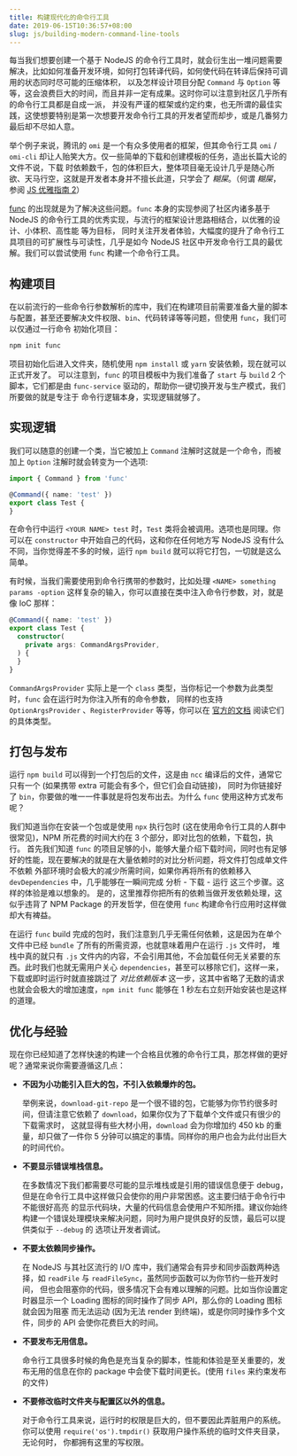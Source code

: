 ```yaml
---
title: 构建现代化的命令行工具
date: 2019-06-15T10:36:57+08:00
slug: js/building-modern-command-line-tools
---
```


每当我们想要创建一个基于 NodeJS 的命令行工具时，就会衍生出一堆问题需要解决，比如如何准备开发环境，如何打包转译代码，如何使代码在转译后保持可调用的状态同时尽可能的压缩体积，
以及怎样设计项目分配 `Command` 与 `Option` 等等，这会浪费巨大的时间，而且并非一定有成果。这时你可以注意到社区几乎所有的命令行工具都是自成一派，
并没有严谨的框架或约定约束，也无所谓的最佳实践，这使想要特别是第一次想要开发命令行工具的开发者望而却步，或是几番努力最后却不尽如人意。

举个例子来说，腾讯的 `omi` 是一个有众多使用者的框架，但其命令行工具 `omi` / `omi-cli` 却让人贻笑大方。仅一些简单的下载和创建模板的任务，造出长篇大论的文件不说，下载
时依赖数千，包的体积巨大，整体项目毫无设计几乎是随心所欲、天马行空，这就是开发者本身并不擅长此道，只学会了 *糊屎*。（何谓 *糊屎*，参阅 [JS 优雅指南 2](https://lambdas.dev/blog/js/elegant-js-2/)）

[func](https://github.com/WittBulter/func) 的出现就是为了解决这些问题。`func` 本身的实现参阅了社区内诸多基于 NodeJS 的命令行工具的优秀实现，与流行的框架设计思路相结合，以优雅的设计、小体积、高性能 等为目标，
同时关注开发者体验，大幅度的提升了命令行工具项目的可扩展性与可读性，几乎是如今 NodeJS 社区中开发命令行工具的最优解。我们可以尝试使用 `func` 构建一个命令行工具。

## 构建项目

在以前流行的一些命令行参数解析的库中，我们在构建项目前需要准备大量的脚本与配置，甚至还要解决文件权限、`bin`、代码转译等等问题，但使用 `func`，我们可以仅通过一行命令
初始化项目：

```bash
npm init func
```

项目初始化后进入文件夹，随机使用 `npm install` 或 `yarn` 安装依赖，现在就可以正式开发了。
可以注意到，`func` 的项目模板中为我们准备了 `start` 与 `build` 2 个脚本，它们都是由 `func-service` 驱动的，帮助你一键切换开发与生产模式，我们所要做的就是专注于
命令行逻辑本身，实现逻辑就够了。

## 实现逻辑

我们可以随意的创建一个类，当它被加上 `Command` 注解时这就是一个命令，而被加上 `Option` 注解时就会转变为一个选项:

```ts
import { Command } from 'func'

@Command({ name: 'test' })
export class Test {
}
```

在命令行中运行 `<YOUR NAME> test` 时，`Test` 类将会被调用。选项也是同理。你可以在 `constructor` 中开始自己的代码，这和你在任何地方写 NodeJS 没有什么
不同，当你觉得差不多的时候，运行 `npm build` 就可以将它打包，一切就是这么简单。

有时候，当我们需要使用到命令行携带的参数时，比如处理 `<NAME> something params -option` 这样复杂的输入，你可以直接在类中注入命令行参数，对，就是像 IoC 那样：

```ts
@Command({ name: 'test' })
export class Test {
  constructor(
    private args: CommandArgsProvider,
  ) {
  }
}
```

`CommandArgsProvider` 实际上是一个 `class` 类型，当你标记一个参数为此类型时，`func` 会在运行时为你注入所有的命令参数，
同样的也支持 `OptionArgsProvider` 、`RegisterProvider` 等等，你可以在 [官方的文档](https://github.com/WittBulter/func#guide) 阅读它们的具体类型。


## 打包与发布

运行 `npm build` 可以得到一个打包后的文件，这是由 `ncc` 编译后的文件，通常它只有一个 (如果携带 extra 可能会有多个，但它们会自动链接)，
同时为你链接好了 `bin`，你要做的唯一一件事就是将包发布出去。为什么 `func` 使用这种方式发布呢？

我们知道当你在安装一个包或是使用 `npx` 执行包时 (这在使用命令行工具的人群中很常见)，NPM 所花费的时间大约在 3 个部分，即对比包的依赖，下载包，执行。
首先我们知道 `func` 的项目足够的小，能够大量介绍下载时间，同时也有足够好的性能，现在要解决的就是在大量依赖时的对比分析问题，将文件打包成单文件不依赖
外部环境时会极大的减少所需时间，如果你再将所有的依赖移入 `devDependencies` 中，几乎能够在一瞬间完成 分析 - 下载 - 运行 这三个步骤。这样的体验是难以想象的。
是的，这里推荐你把所有的依赖当做开发依赖处理，这似乎违背了 NPM Package 的开发哲学，但在使用 `func` 构建命令行应用时这样做却大有裨益。

在运行 `func` build 完成的包时，我们注意到几乎无需任何依赖，这是因为在单个文件中已经 `bundle` 了所有的所需资源，也就意味着用户在运行 `.js` 文件时，
堆栈中真的就只有 `.js` 文件内的内容，不会引用其他，不会加载任何无关紧要的东西。此时我们也就无需用户关心 `dependencies`，甚至可以移除它们，这样一来，
下载或即时运行时就直接跳过了 *对比依赖版本* 这一步，这其中省略了无数的请求也就会会极大的增加速度，`npm init func` 能够在 1 秒左右立刻开始安装也是这样的道理。


## 优化与经验

现在你已经知道了怎样快速的构建一个合格且优雅的命令行工具，那怎样做的更好呢？通常来说你需要遵循这几点：

  - **不因为小功能引入巨大的包，不引入依赖爆炸的包。**
    
    举例来说，`download-git-repo` 是一个很不错的包，它能够为你节约很多时间，但请注意它依赖了 `download`，如果你仅为了下载单个文件或只有很少的下载需求时，
    这就显得有些大材小用，`download` 会为你增加约 450 kb 的重量，却只做了一件你 5 分钟可以搞定的事情。同样你的用户也会为此付出巨大的时间代价。
    
  - **不要显示错误堆栈信息。**
  
    在多数情况下我们都需要尽可能的显示堆栈或是引用的错误信息便于 debug，但是在命令行工具中这样做只会使你的用户非常困惑。这主要归结于命令行中不能很好高亮
    的显示代码块，大量的代码信息会使用户不知所措。建议你始终构建一个错误处理模块来解决问题，同时为用户提供良好的反馈，最后可以提供类似于 `--debug` 的
    选项让开发者调试。
    
  - **不要太依赖同步操作。**
  
    在 NodeJS 与其社区流行的 I/O 库中，我们通常会有异步和同步函数两种选择，如 `readFile` 与 `readFileSync`，虽然同步函数可以为你节约一些开发时间，
    但也会阻塞你的代码，很多情况下会有难以理解的问题。比如当你设置定时器显示一个 Loading 图标的同时操作了同步 API，那么你的 Loading 图标就会因为阻塞
    而无法运动 (因为无法 render 到终端)，或是你同时操作多个文件，同步的 API 会使你花费巨大的时间。
    
  - **不要发布无用信息。**
  
    命令行工具很多时候的角色是充当复杂的脚本，性能和体验是至关重要的，发布无用的信息在你的 package 中会使下载时间更长。(使用 `files` 来约束发布的文件)
    
  - **不要修改临时文件夹与配置区以外的信息。**
  
    对于命令行工具来说，运行时的权限是巨大的，但不要因此弄脏用户的系统。你可以使用 `require('os').tmpdir()` 获取用户操作系统的临时文件夹目录，无论何时，
    你都拥有这里的写权限。

